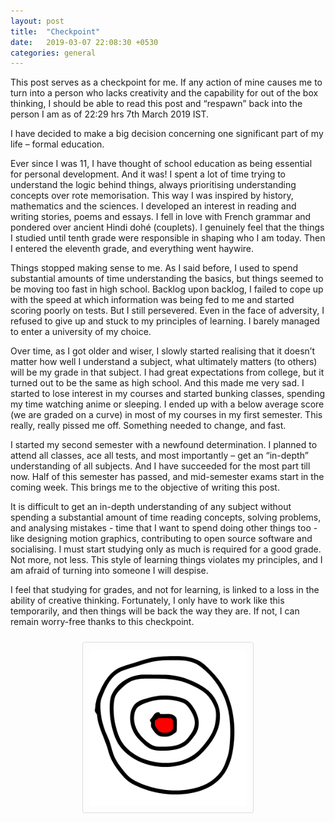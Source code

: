 ```yaml
---
layout: post
title:  "Checkpoint"
date:   2019-03-07 22:08:30 +0530
categories: general
---
```


This post serves as a checkpoint for me. If any action of mine causes me to turn into a person who lacks creativity and the capability for out of the box thinking, I should be able to read this post and “respawn” back into the person I am as of 22:29 hrs 7th March 2019 IST.

I have decided to make a big decision concerning one significant part of my life – formal education.

Ever since I was 11, I have thought of school education as being essential for personal development. And it was! I spent a lot of time trying to understand the logic behind things, always prioritising understanding concepts over rote memorisation. This way I was inspired by history, mathematics and the sciences. I developed an interest in reading and writing stories, poems and essays. I fell in love with French grammar and pondered over ancient Hindi dohé (couplets). I genuinely feel that the things I studied until tenth grade were responsible in shaping who I am today. Then I entered the eleventh grade, and everything went haywire.

Things stopped making sense to me. As I said before, I used to spend substantial amounts of time understanding the basics, but things seemed to be moving too fast in high school. Backlog upon backlog, I failed to cope up with the speed at which information was being fed to me and started scoring poorly on tests. But I still persevered. Even in the face of adversity, I refused to give up and stuck to my principles of learning. I barely managed to enter a university of my choice.

Over time, as I got older and wiser, I slowly started realising that it doesn’t matter how well I understand a subject, what ultimately matters (to others) will be my grade in that subject. I had great expectations from college, but it turned out to be the same as high school. And this made me very sad. I started to lose interest in my courses and started bunking classes, spending my time watching anime or sleeping. I ended up with a below average score (we are graded on a curve) in most of my courses in my first semester. This really, really pissed me off. Something needed to change, and fast. 

I started my second semester with a newfound determination. I planned to attend all classes, ace all tests, and most importantly – get an “in-depth” understanding of all subjects. And I have succeeded for the most part till now. Half of this semester has passed, and mid-semester exams start in the coming week. This brings me to the objective of writing this post.

It is difficult to get an in-depth understanding of any subject without spending a substantial amount of time reading concepts, solving problems, and analysing mistakes - time that I want to spend doing other things too - like designing motion graphics, contributing to open source software and socialising. I must start studying only as much is required for a good grade. Not more, not less. This style of learning things violates my principles, and I am afraid of turning into someone I will despise.

I feel that studying for grades, and not for learning, is linked to a loss in the ability of creative thinking. Fortunately, I only have to work like this temporarily, and then things will be back the way they are. If not, I can remain worry-free thanks to this checkpoint.

<center><img title = "Checkpoint" src="/assets/images/checkpoint.gif" style="border: 1px solid #ddd; border-radius: 4px; padding: 10px; max-width: 50%; height: auto; margin-top:10px; margin-bottom:20px;"></center>